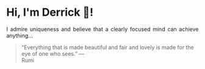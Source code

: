 # Hi, I'm Derrick 👋!
<p align="justify">I admire uniqueness and believe that a clearly focused mind can achieve anything...</p> 
<!-- #quote-start -->
<blockquote>&ldquo;Everything that is made beautiful and fair and lovely is made for the eye of one who sees.&rdquo; &mdash; <footer>Rumi</footer></blockquote>
<!-- #quote-end -->

